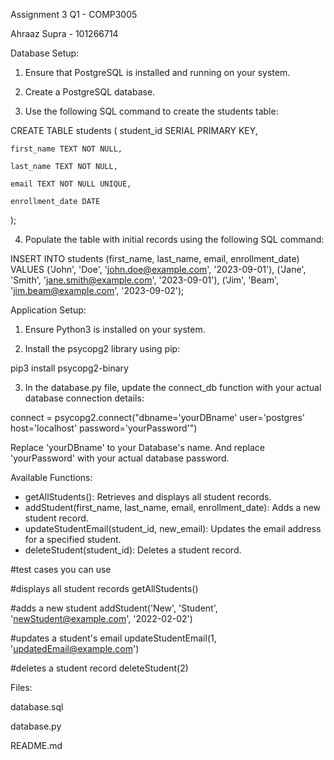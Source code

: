 Assignment 3 Q1 - COMP3005

Ahraaz Supra - 101266714

Database Setup:

1. Ensure that PostgreSQL is installed and running on your system.

2. Create a PostgreSQL database. 

3. Use the following SQL command to create the students table:

CREATE TABLE students (
    student_id SERIAL PRIMARY KEY,
    
    first_name TEXT NOT NULL,
    
    last_name TEXT NOT NULL,
    
    email TEXT NOT NULL UNIQUE,
    
    enrollment_date DATE
);

4. Populate the table with initial records using the following SQL command:

INSERT INTO students (first_name, last_name, email, enrollment_date) VALUES
('John', 'Doe', 'john.doe@example.com', '2023-09-01'),
('Jane', 'Smith', 'jane.smith@example.com', '2023-09-01'),
('Jim', 'Beam', 'jim.beam@example.com', '2023-09-02');

Application Setup:

1. Ensure Python3 is installed on your system.

2. Install the psycopg2 library using pip:

pip3 install psycopg2-binary

3. In the database.py file, update the connect_db function with your actual database connection details:

connect = psycopg2.connect("dbname='yourDBname' user='postgres' host='localhost' password='yourPassword'")

Replace 'yourDBname' to your Database's name. And replace 'yourPassword' with your actual database password.

Available Functions:

- getAllStudents(): Retrieves and displays all student records.
- addStudent(first_name, last_name, email, enrollment_date): Adds a new student record.
- updateStudentEmail(student_id, new_email): Updates the email address for a specified student.
- deleteStudent(student_id): Deletes a student record.

#test cases you can use

#displays all student records 
getAllStudents()

#adds a new student
addStudent('New', 'Student', 'newStudent@example.com', '2022-02-02')

#updates a student's email
updateStudentEmail(1, 'updatedEmail@example.com')

#deletes a student record
deleteStudent(2)

Files:

database.sql

database.py

README.md
